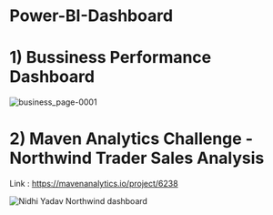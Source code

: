 # Power-BI-Dashboard

# 1) Bussiness Performance Dashboard
![business_page-0001](https://github.com/nidhiy7/Power-BI-Interview-Question-Fresher/assets/80893000/29cd5311-08eb-4dc1-a21f-d6aaa6f9c271)

# 2) Maven Analytics Challenge - Northwind Trader Sales Analysis

Link : https://mavenanalytics.io/project/6238

![Nidhi Yadav Northwind dashboard](https://github.com/nidhiy7/Power-BI-Interview-Question-Fresher/assets/80893000/6d0d4c22-1be8-43fc-844f-e4474f5c48c2)
